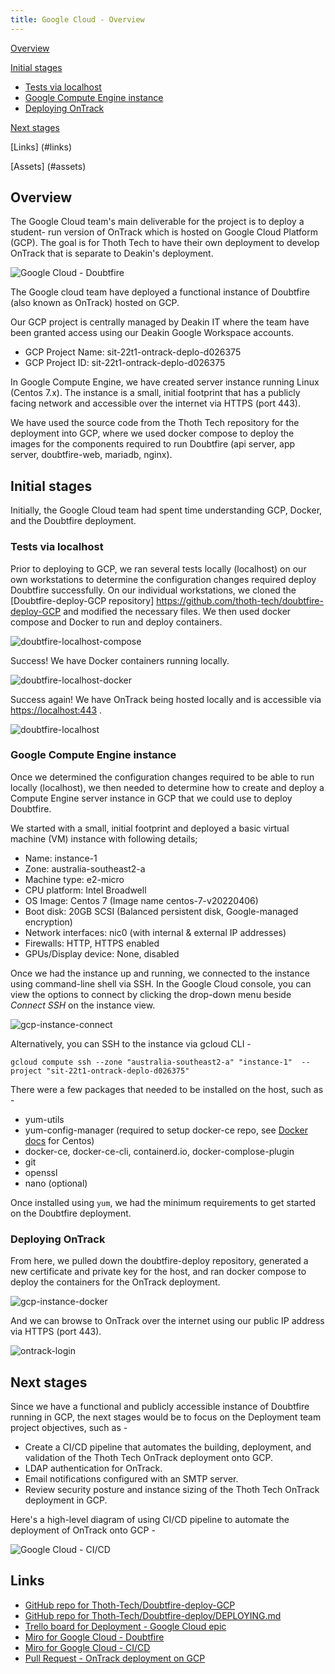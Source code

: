 ```yaml
---
title: Google Cloud - Overview
---
```


[Overview](#overview)

[Initial stages](#initial-stages)

- [Tests via localhost](#tests-via-localhost)
- [Google Compute Engine instance](#google-compute-engine-instance)
- [Deploying OnTrack](#deploying-ontrack)

[Next stages](#next-stages)

[Links] (#links)

[Assets] (#assets)

## Overview

The Google Cloud team's main deliverable for the project is to deploy a student-
run version of OnTrack which is hosted on Google Cloud Platform (GCP).
The goal is for Thoth Tech to have their own
deployment to develop OnTrack that is separate to Deakin's deployment.

![Google Cloud - Doubtfire](assets/GoogleCloud_Doubtfire.jpg "Google Cloud - Doubtfire")

The Google cloud team have deployed a functional instance of Doubtfire (also
known as OnTrack) hosted on GCP.

Our GCP project is centrally managed by Deakin IT where the team have been
granted access using our Deakin Google Workspace accounts.

- GCP Project Name: sit-22t1-ontrack-deplo-d026375
- GCP Project ID: sit-22t1-ontrack-deplo-d026375

In Google Compute Engine, we have created server instance running Linux
(Centos 7.x). The instance is a small, initial footprint that has a
publicly facing network and accessible over the internet
via HTTPS (port 443).

We have used the source code from the Thoth Tech repository for the deployment
into GCP, where we used docker compose to deploy the images for the
components required to run Doubtfire (api server,
app server, doubtfire-web, mariadb, nginx).

## Initial stages

Initially, the Google Cloud team had spent time understanding GCP, Docker, and
the Doubtfire deployment.

### Tests via localhost

Prior to deploying to GCP, we ran several tests locally (localhost) on our own
workstations to determine the configuration changes required deploy Doubtfire
successfully. On our individual workstations, we cloned the
[Doubtfire-deploy-GCP repository]
<https://github.com/thoth-tech/doubtfire-deploy-GCP> and modified
the necessary files. We then used docker compose and Docker to run and deploy containers.

![doubtfire-localhost-compose](assets/doubtfire-localhost-compose.png "docker compose output")

Success! We have Docker containers running locally.

![doubtfire-localhost-docker](assets/doubtfire-localhost-docker.png "Docker containers running")

Success again! We have OnTrack being hosted locally and is accessible via
<https://localhost:443> .

![doubtfire-localhost](assets/doubtfire-localhost.png "Doubtfire running on localhost")

### Google Compute Engine instance

Once we determined the configuration changes required to be able to run locally
(localhost), we then needed to determine how to create and deploy a Compute
Engine server instance in GCP that we could use to deploy Doubtfire.

We started with a small, initial footprint and deployed a basic virtual
machine (VM) instance with following details;

- Name: instance-1
- Zone: australia-southeast2-a
- Machine type: e2-micro
- CPU platform: Intel Broadwell
- OS Image: Centos 7 (Image name centos-7-v20220406)
- Boot disk: 20GB SCSI (Balanced persistent disk, Google-managed encryption)
- Network interfaces: nic0 (with internal & external IP addresses)
- Firewalls: HTTP, HTTPS enabled
- GPUs/Display device: None, disabled

Once we had the instance up and running, we connected to the instance using
command-line shell via SSH. In the Google Cloud console, you can view the
options to connect by clicking the drop-down menu
beside _Connect SSH_ on the instance view.

![gcp-instance-connect](assets/gcp-instance-connect.png "Instance connection options")

Alternatively, you can SSH to the instance via gcloud CLI -

```shell
gcloud compute ssh --zone "australia-southeast2-a" "instance-1"  --project "sit-22t1-ontrack-deplo-d026375"
```

There were a few packages that needed to be installed on the host, such as -

- yum-utils
- yum-config-manager (required to setup docker-ce repo, see
  [Docker docs](https://docs.docker.com/engine/install/centos/) for Centos)
- docker-ce, docker-ce-cli, containerd.io, docker-complose-plugin
- git
- openssl
- nano (optional)

Once installed using `yum`, we had the minimum requirements to get started
on the Doubtfire deployment.

### Deploying OnTrack

From here, we pulled down the doubtfire-deploy repository, generated a
new certificate and private key for the host, and ran docker compose to
deploy the containers for the OnTrack deployment.

![gcp-instance-docker](assets/gcp-instance-docker.png "Instance running docker containers")

And we can browse to OnTrack over the internet using our public IP address
via HTTPS (port 443).

![ontrack-login](assets/ontrack-login.png "OnTrack Login")

## Next stages

Since we have a functional and publicly accessible instance of Doubtfire
running in GCP, the next stages would be to focus on the Deployment team
project objectives, such as -

- Create a CI/CD pipeline that automates the building, deployment, and
  validation of the Thoth Tech OnTrack deployment onto GCP.
- LDAP authentication for OnTrack.
- Email notifications configured with an SMTP server.
- Review security posture and instance sizing of the Thoth Tech OnTrack
  deployment in GCP.

Here's a high-level diagram of using CI/CD pipeline to automate the
deployment of OnTrack onto GCP -

![Google Cloud - CI/CD](assets/GoogleCloud_CICD.jpg "Google Cloud - CICD")

## Links

- [GitHub repo for Thoth-Tech/Doubtfire-deploy-GCP](https://github.com/thoth-tech/doubtfire-deploy-GCP)
- [GitHub repo for Thoth-Tech/Doubtfire-deploy/DEPLOYING.md](https://github.com/thoth-tech/doubtfire-deploy/blob/main/DEPLOYING.md)
- [Trello board for Deployment - Google Cloud epic](https://trello.com/b/dI1yx9A1/deployment)
- [Miro for Google Cloud - Doubtfire](https://miro.com/app/board/uXjVO0h8ZSE=/?share_link_id=62396987373)
- [Miro for Google Cloud - CI/CD](https://miro.com/app/board/uXjVO64xoQw=/?share_link_id=57734801709)
- [Pull Request - OnTrack deployment on GCP](https://github.com/thoth-tech/doubtfire-deploy-GCP/pull/5)
